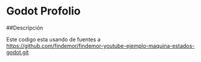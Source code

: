 # Godot Profolio


##Descripción

Este codigo esta usando de fuentes a https://github.com/findemor/findemor-youtube-ejemplo-maquina-estados-godot.git
